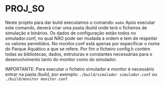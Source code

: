 # PROJ_SO

Neste projeto para dar build executamos o comando: `make`
Após executar este comando, deverá criar uma pasta /build onde terá o ficheiros de simulação e binários.
Os dados de configuração estão todos no simulador.conf, no qual NÃO pode ser mudada a ordem e tem de respeitar os valores permitidos.
No monitor.conf está apenas por especificar o nome do Parque Aquático a que se refere.
Por fim o ficheiro config.h contém todas as bibliotecas, dados, estruturas e constantes necessárias para o desenvolvimento tanto do monitor como do simulador.

IMPORTANTE: Para executar o ficheiro simulador e monitor é necessário entrar na pasta /build, por exemplo: `./build/simulador simulador.conf` ou `./build/monitor monitor.conf`